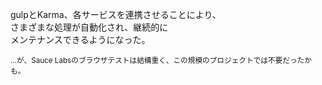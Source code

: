 gulpとKarma、各サービスを連携させることにより、  
さまざまな処理が自動化され、継続的に  
メンテナンスできるようになった。

<small>…が、Sauce Labsのブラウザテストは結構重く、この規模のプロジェクトでは不要だったかも。</small>
